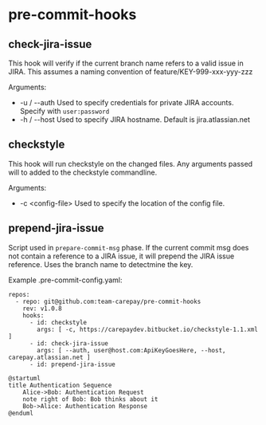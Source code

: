 # pre-commit-hooks

## check-jira-issue
This hook will verify if the current branch name refers to a valid issue in JIRA.
This assumes a naming convention of feature/KEY-999-xxx-yyy-zzz

Arguments:
* -u / --auth
  Used to specify credentials for private JIRA accounts. Specify with `user:password`
* -h / --host
  Used to specify JIRA hostname. Default is jira.atlassian.net

## checkstyle
This hook will run checkstyle on the changed files. Any arguments passed will to added to the checkstyle commandline.

Arguments:
* -c \<config-file>
  Used to specify the location of the config file.

## prepend-jira-issue
Script used in `prepare-commit-msg` phase.  If the current commit msg does not contain a reference to a JIRA issue, it will prepend the JIRA issue reference. Uses the branch name to detectmine the key.

Example .pre-commit-config.yaml:
```
repos:
  - repo: git@github.com:team-carepay/pre-commit-hooks
    rev: v1.0.8
    hooks:
      - id: checkstyle
        args: [ -c, https://carepaydev.bitbucket.io/checkstyle-1.1.xml ]
      - id: check-jira-issue
        args: [ --auth, user@host.com:ApiKeyGoesHere, --host, carepay.atlassian.net ]
      - id: prepend-jira-issue
```

```uml
@startuml
title Authentication Sequence
    Alice->Bob: Authentication Request
    note right of Bob: Bob thinks about it
    Bob->Alice: Authentication Response
@enduml
```

